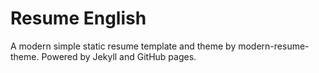 # Resume English

A modern simple static resume template and theme by modern-resume-theme. Powered by Jekyll and GitHub pages.
